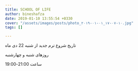 ```yaml
---
title: SCHOOL OF LIFE
author: bineshafza
date: 2019-01-10 13:55:54 +0330
cover: "/assets/images/posts/photo_۲۰۱۹-۰۱-۰۱_۱۷-۰۷-۱۰.jpg"
tags: []

---
```

تاریخ شروع ترم جدید از شنبه 22 دی ماه

روزهای شنبه و چهارشنبه

ساعت  21:00-19:00